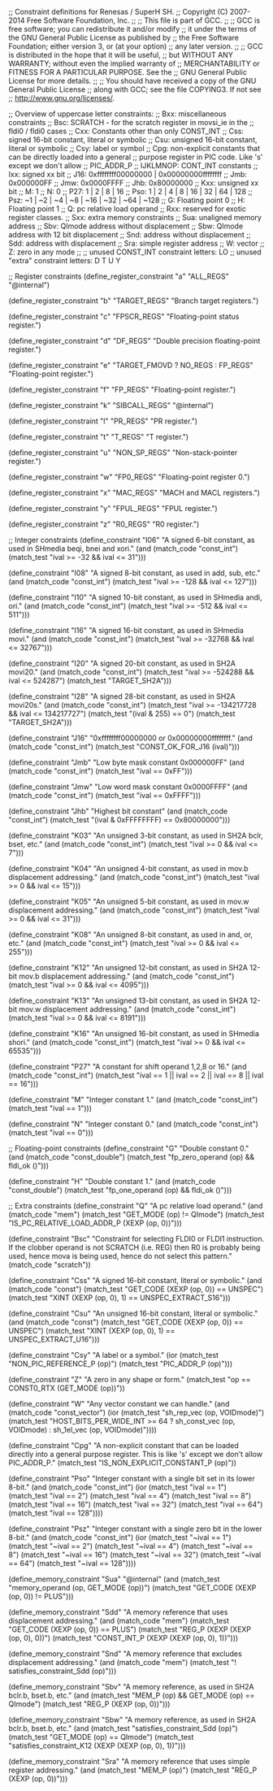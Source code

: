 ;; Constraint definitions for Renesas / SuperH SH.
;; Copyright (C) 2007-2014 Free Software Foundation, Inc.
;;
;; This file is part of GCC.
;;
;; GCC is free software; you can redistribute it and/or modify
;; it under the terms of the GNU General Public License as published by
;; the Free Software Foundation; either version 3, or (at your option)
;; any later version.
;;
;; GCC is distributed in the hope that it will be useful,
;; but WITHOUT ANY WARRANTY; without even the implied warranty of
;; MERCHANTABILITY or FITNESS FOR A PARTICULAR PURPOSE.  See the
;; GNU General Public License for more details.
;;
;; You should have received a copy of the GNU General Public License
;; along with GCC; see the file COPYING3.  If not see
;; <http://www.gnu.org/licenses/>.

;; Overview of uppercase letter constraints:
;; Bxx: miscellaneous constraints
;;  Bsc: SCRATCH - for the scratch register in movsi_ie in the
;;       fldi0 / fldi0 cases
;; Cxx: Constants other than only CONST_INT
;;  Css: signed 16-bit constant, literal or symbolic
;;  Csu: unsigned 16-bit constant, literal or symbolic
;;  Csy: label or symbol
;;  Cpg: non-explicit constants that can be directly loaded into a general
;;       purpose register in PIC code.  Like 's' except we don't allow
;;       PIC_ADDR_P
;; IJKLMNOP: CONT_INT constants
;;  Ixx: signed xx bit
;;  J16: 0xffffffff00000000 | 0x00000000ffffffff
;;  Jmb: 0x000000FF
;;  Jmw: 0x0000FFFF
;;  Jhb: 0x80000000
;;  Kxx: unsigned xx bit
;;  M: 1
;;  N: 0
;;  P27: 1 | 2 | 8 | 16
;;  Pso: 1 | 2 | 4 | 8 | 16 | 32 | 64 | 128
;;  Psz: ~1 | ~2 | ~4 | ~8 | ~16 | ~32 | ~64 | ~128
;; G: Floating point 0
;; H: Floating point 1
;; Q: pc relative load operand
;; Rxx: reserved for exotic register classes.
;; Sxx: extra memory constraints
;;  Sua: unaligned memory address
;;  Sbv: QImode address without displacement
;;  Sbw: QImode address with 12 bit displacement
;;  Snd: address without displacement
;;  Sdd: address with displacement
;;  Sra: simple register address
;; W: vector
;; Z: zero in any mode
;;
;; unused CONST_INT constraint letters: LO
;; unused "extra" constraint letters: D T U Y

;; Register constraints
(define_register_constraint "a" "ALL_REGS"
  "@internal")

(define_register_constraint "b" "TARGET_REGS"
  "Branch target registers.")

(define_register_constraint "c" "FPSCR_REGS"
  "Floating-point status register.")

(define_register_constraint "d" "DF_REGS"
  "Double precision floating-point register.")

(define_register_constraint "e" "TARGET_FMOVD ? NO_REGS : FP_REGS"
  "Floating-point register.")

(define_register_constraint "f" "FP_REGS"
  "Floating-point register.")

(define_register_constraint "k" "SIBCALL_REGS"
  "@internal")

(define_register_constraint "l" "PR_REGS"
  "PR register.")

(define_register_constraint "t" "T_REGS"
  "T register.")

(define_register_constraint "u" "NON_SP_REGS"
  "Non-stack-pointer register.")

(define_register_constraint "w" "FP0_REGS"
  "Floating-point register 0.")

(define_register_constraint "x" "MAC_REGS"
  "MACH and MACL registers.")

(define_register_constraint "y" "FPUL_REGS"
  "FPUL register.")

(define_register_constraint "z" "R0_REGS"
  "R0 register.")

;; Integer constraints
(define_constraint "I06"
  "A signed 6-bit constant, as used in SHmedia beqi, bnei and xori."
  (and (match_code "const_int")
       (match_test "ival >= -32 && ival <= 31")))

(define_constraint "I08"
  "A signed 8-bit constant, as used in add, sub, etc."
  (and (match_code "const_int")
       (match_test "ival >= -128 && ival <= 127")))

(define_constraint "I10"
  "A signed 10-bit constant, as used in SHmedia andi, ori."
  (and (match_code "const_int")
       (match_test "ival >= -512 && ival <= 511")))

(define_constraint "I16"
  "A signed 16-bit constant, as used in SHmedia movi."
  (and (match_code "const_int")
       (match_test "ival >= -32768 && ival <= 32767")))

(define_constraint "I20"
  "A signed 20-bit constant, as used in SH2A movi20."
  (and (match_code "const_int")
       (match_test "ival >= -524288 && ival <= 524287")
       (match_test "TARGET_SH2A")))

(define_constraint "I28"
  "A signed 28-bit constant, as used in SH2A movi20s."
  (and (match_code "const_int")
       (match_test "ival >=  -134217728 && ival <= 134217727")
       (match_test "(ival & 255) == 0")
       (match_test "TARGET_SH2A")))

(define_constraint "J16"
  "0xffffffff00000000 or 0x00000000ffffffff."
  (and (match_code "const_int")
       (match_test "CONST_OK_FOR_J16 (ival)")))

(define_constraint "Jmb"
  "Low byte mask constant 0x000000FF"
  (and (match_code "const_int")
       (match_test "ival == 0xFF")))

(define_constraint "Jmw"
  "Low word mask constant 0x0000FFFF"
  (and (match_code "const_int")
       (match_test "ival == 0xFFFF")))

(define_constraint "Jhb"
  "Highest bit constant"
  (and (match_code "const_int")
       (match_test "(ival & 0xFFFFFFFF) == 0x80000000")))

(define_constraint "K03"
  "An unsigned 3-bit constant, as used in SH2A bclr, bset, etc."
  (and (match_code "const_int")
       (match_test "ival >= 0 && ival <= 7")))

(define_constraint "K04"
  "An unsigned 4-bit constant, as used in mov.b displacement addressing."
  (and (match_code "const_int")
       (match_test "ival >= 0 && ival <= 15")))

(define_constraint "K05"
  "An unsigned 5-bit constant, as used in mov.w displacement addressing."
  (and (match_code "const_int")
       (match_test "ival >= 0 && ival <= 31")))

(define_constraint "K08"
  "An unsigned 8-bit constant, as used in and, or, etc."
  (and (match_code "const_int")
       (match_test "ival >= 0 && ival <= 255")))
 
(define_constraint "K12"
  "An unsigned 12-bit constant, as used in SH2A 12-bit mov.b displacement
   addressing."
  (and (match_code "const_int")
       (match_test "ival >= 0 && ival <= 4095")))

(define_constraint "K13"
  "An unsigned 13-bit constant, as used in SH2A 12-bit mov.w displacement
   addressing."
  (and (match_code "const_int")
       (match_test "ival >= 0 && ival <= 8191")))

(define_constraint "K16"
  "An unsigned 16-bit constant, as used in SHmedia shori."
  (and (match_code "const_int")
       (match_test "ival >= 0 && ival <= 65535")))
 
(define_constraint "P27"
  "A constant for shift operand 1,2,8 or 16."
  (and (match_code "const_int")
       (match_test "ival == 1 || ival == 2 || ival == 8 || ival == 16")))

(define_constraint "M"
  "Integer constant 1."
  (and (match_code "const_int")
       (match_test "ival == 1")))

(define_constraint "N"
  "Integer constant 0."
  (and (match_code "const_int")
       (match_test "ival == 0")))

;; Floating-point constraints
(define_constraint "G"
  "Double constant 0."
  (and (match_code "const_double")
       (match_test "fp_zero_operand (op) && fldi_ok ()")))

(define_constraint "H"
  "Double constant 1."
  (and (match_code "const_double")
       (match_test "fp_one_operand (op) && fldi_ok ()")))

;; Extra constraints
(define_constraint "Q"
  "A pc relative load operand."
  (and (match_code "mem")
       (match_test "GET_MODE (op) != QImode")
       (match_test "IS_PC_RELATIVE_LOAD_ADDR_P (XEXP (op, 0))")))

(define_constraint "Bsc"
  "Constraint for selecting FLDI0 or FLDI1 instruction.  If the clobber
   operand is not SCRATCH (i.e. REG) then R0 is probably being used,
   hence mova is being used, hence do not select this pattern."
  (match_code "scratch"))

(define_constraint "Css"
  "A signed 16-bit constant, literal or symbolic."
  (and (match_code "const")
       (match_test "GET_CODE (XEXP (op, 0)) == UNSPEC")
       (match_test "XINT (XEXP (op, 0), 1) == UNSPEC_EXTRACT_S16")))

(define_constraint "Csu"
  "An unsigned 16-bit constant, literal or symbolic."
  (and (match_code "const")
       (match_test "GET_CODE (XEXP (op, 0)) == UNSPEC")
       (match_test "XINT (XEXP (op, 0), 1) == UNSPEC_EXTRACT_U16")))

(define_constraint "Csy"
  "A label or a symbol."
  (ior (match_test "NON_PIC_REFERENCE_P (op)")
       (match_test "PIC_ADDR_P (op)")))

(define_constraint "Z"
  "A zero in any shape or form."
  (match_test "op == CONST0_RTX (GET_MODE (op))"))

(define_constraint "W"
  "Any vector constant we can handle."
  (and (match_code "const_vector")
       (ior (match_test "sh_rep_vec (op, VOIDmode)")
	    (match_test "HOST_BITS_PER_WIDE_INT >= 64
			 ? sh_const_vec (op, VOIDmode)
			 : sh_1el_vec (op, VOIDmode)"))))

(define_constraint "Cpg"
  "A non-explicit constant that can be loaded directly into a general
   purpose register.  This is like 's' except we don't allow
   PIC_ADDR_P."
  (match_test "IS_NON_EXPLICIT_CONSTANT_P (op)"))

(define_constraint "Pso"
  "Integer constant with a single bit set in its lower 8-bit."
  (and (match_code "const_int")
       (ior (match_test "ival == 1")
	    (match_test "ival == 2")
	    (match_test "ival == 4")
	    (match_test "ival == 8")
	    (match_test "ival == 16")
	    (match_test "ival == 32")
	    (match_test "ival == 64")
	    (match_test "ival == 128"))))

(define_constraint "Psz"
  "Integer constant with a single zero bit in the lower 8-bit."
  (and (match_code "const_int")
       (ior (match_test "~ival == 1")
	    (match_test "~ival == 2")
	    (match_test "~ival == 4")
	    (match_test "~ival == 8")
	    (match_test "~ival == 16")
	    (match_test "~ival == 32")
	    (match_test "~ival == 64")
	    (match_test "~ival == 128"))))

(define_memory_constraint "Sua"
  "@internal"
  (and (match_test "memory_operand (op, GET_MODE (op))")
       (match_test "GET_CODE (XEXP (op, 0)) != PLUS")))

(define_memory_constraint "Sdd"
  "A memory reference that uses displacement addressing."
  (and (match_code "mem")
       (match_test "GET_CODE (XEXP (op, 0)) == PLUS")
       (match_test "REG_P (XEXP (XEXP (op, 0), 0))")
       (match_test "CONST_INT_P (XEXP (XEXP (op, 0), 1))")))

(define_memory_constraint "Snd"
  "A memory reference that excludes displacement addressing."
  (and (match_code "mem")
       (match_test "! satisfies_constraint_Sdd (op)")))

(define_memory_constraint "Sbv"
  "A memory reference, as used in SH2A bclr.b, bset.b, etc."
  (and (match_test "MEM_P (op) && GET_MODE (op) == QImode")
       (match_test "REG_P (XEXP (op, 0))")))

(define_memory_constraint "Sbw"
  "A memory reference, as used in SH2A bclr.b, bset.b, etc."
  (and (match_test "satisfies_constraint_Sdd (op)")
       (match_test "GET_MODE (op) == QImode")
       (match_test "satisfies_constraint_K12 (XEXP (XEXP (op, 0), 1))")))

(define_memory_constraint "Sra"
  "A memory reference that uses simple register addressing."
  (and (match_test "MEM_P (op)")
       (match_test "REG_P (XEXP (op, 0))")))

